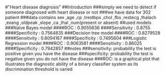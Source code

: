 #"Heart disease diagnosis"
##Introduction
###simply we need to detect if someone diagnosed with heart disease or not
###we have data for 302 patient 
###data contains sex ,age ,cp ,trestbps ,chol ,fbs ,restecg ,thalach ,exang ,oldpeak ,slope ,ca ,thal ,num(present or absent) 
##used models
###Naïve Bayes model
####ROC : 0.9055636
####Sensitivity : 0.8755
####Specificity : 0.7564835
###Decision tree model
####ROC : 0.8279528
####Sensitivity : 0.8094167
####Specificity : 0.7495604
###Logistic Regression model
####ROC : 0.9063581
####Sensitivity : 0.86025
####Specificity : 0.7942857
##notes 
###sensitivity: probability the test is positive given you have the disease
###specificity: probability the test is negative given you do not have the disease
###ROC: is a graphical plot that illustrates the diagnostic ability of a binary classifier system as its discrimination threshold is varied
